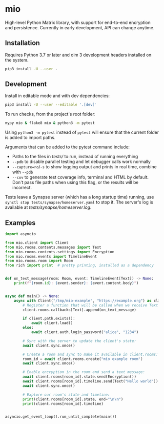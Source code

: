 # mio

High-level Python Matrix library, with support for end-to-end encryption 
and persistence. Currently in early development, API can change anytime.

## Installation

Requires Python 3.7 or later and olm 3 development headers installed 
on the system.

```sh
pip3 install -U --user .
```

## Development

Install in editable mode and with dev dependencies:

```sh
pip3 install -U --user --editable '.[dev]'
```

To run checks, from the project's root folder:

```sh
mypy mio & flake8 mio & python3 -m pytest
```

Using `python3 -m pytest` instead of `pytest` will ensure that the current
folder is added to import paths.

Arguments that can be added to the pytest command include:

- Paths to the files in *tests/* to run, instead of running everything
- `--pdb` to disable parallel testing and let debugger calls work normally
- `--capture=no`/`-s` to show logging output and prints in real time, 
  combine with `--pdb`
- `--cov` to generate test coverage info, terminal and HTML by default.  
  Don't pass file paths when using this flag, or the results will be incorrect.

Tests leave a Synapse server (which has a long startup time) running,
use `synctl stop tests/synapse/homeserver.yaml` to stop it.
The server's log is available at *tests/synapse/homeserver.log*.


## Examples

```py
import asyncio

from mio.client import Client
from mio.rooms.contents.messages import Text
from mio.rooms.contents.settings import Encryption
from mio.rooms.events import TimelineEvent
from mio.rooms.room import Room
from rich import print  # pretty printing, installed as a dependency


def on_text_message(room: Room, event: TimelineEvent[Text]) -> None:
    print(f"{room.id}: {event.sender}: {event.content.body}")


async def main() -> None:
    async with Client("/tmp/mio-example", "https://example.org") as client:
        # Register a function that will be called when we receive Text events:
        client.rooms.callbacks[Text].append(on_text_message)

        if client.path.exists():
            await client.load()
        else:
            await client.auth.login_password("alice", "1234")

        # Sync with the server to update the client's state:
        await client.sync.once()

        # Create a room and sync to make it available in client.rooms:
        room_id = await client.rooms.create("mio example room")
        await client.sync.once()

        # Enable encryption in the room and send a text message:
        await client.rooms[room_id].state.send(Encryption())
        await client.rooms[room_id].timeline.send(Text("Hello world"))
        await client.sync.once()

        # Explore our room's state and timeline:
        print(client.rooms[room_id].state, end="\n\n")
        print(client.rooms[room_id].timeline)


asyncio.get_event_loop().run_until_complete(main())
```
